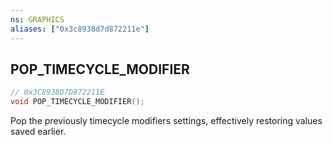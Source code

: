 ```yaml
---
ns: GRAPHICS
aliases: ["0x3c8938d7d872211e"]
---
```

## POP_TIMECYCLE_MODIFIER

```c
// 0x3C8938D7D872211E
void POP_TIMECYCLE_MODIFIER();
```

Pop the previously timecycle modifiers settings, effectively restoring values saved earlier.

